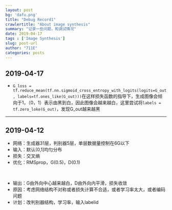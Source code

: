 ```yaml
---
layout: post
bg: 'dafu.png'
title: "Debug Record1"
crawlertitle: "About image synthesis"
summary: "记录一些问题，和调试情况"
date: 2019-04-17
tags : ['Image Synthesis']
slug: post-url
author: "711E"
categories: posts
---
```

2019-04-17
---
* `G_loss = tf.reduce_mean(tf.nn.sigmoid_cross_entropy_with_logits(logits=G_out, labels=tf.ones_like(G_out)))`在这样损失函数的指导下，生成图像会倾向于1，（0，1）表示由黑到白，因此图像会越来越白，这里尝试将`labels = tf.zero_loke(G_out)`，发现G_out越来越黑

***

2019-04-12
---

* 网络：生成器31层，判别器5层，单层数据量控制在6G以下
* 输入：默认(0,1]均匀分布
* 损失：交叉熵
* 优化：RMSprop，G(0.5)，D(0.1)

&nbsp;

* 输出：G由外向中心越来越白，D由外向内平滑，损失收敛
* 原因：考虑网络结构不对称或者损失计算不合适，或者学习率太大，或者编码问题
* 计划：改判别器结构，学习率，输入labelid
